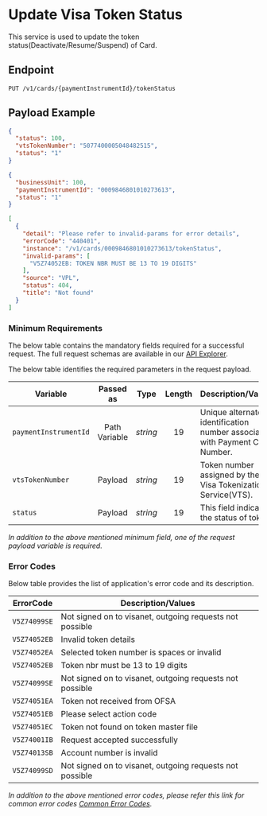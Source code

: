# Update Visa Token Status

This service is used to update the token status(Deactivate/Resume/Suspend) of Card.

## Endpoint

`PUT /v1/cards/{paymentInstrumentId}/tokenStatus`

## Payload Example

<!--
type: tab
titles: Request, Response, Error
-->

```json
{
  "status": 100,
  "vtsTokenNumber": "5077400005048482515",
  "status": "1"
}
```

<!--
type: tab
--> 

```json
{
  "businessUnit": 100,
  "paymentInstrumentId": "0009846801010273613",
  "status": "1"
}
```

<!--
type: tab
--> 

```json
[
  {
    "detail": "Please refer to invalid-params for error details",
    "errorCode": "440401",
    "instance": "/v1/cards/0009846801010273613/tokenStatus",
    "invalid-params": [
      "V5Z74052EB: TOKEN NBR MUST BE 13 TO 19 DIGITS"
    ],
    "source": "VPL",
    "status": 404,
    "title": "Not found"
  }
]
```
<!-- type: tab-end -->

### Minimum Requirements

The below table contains the mandatory fields required for a successful request. The full request schemas are available in our [API Explorer](../api/?type=put&path=/v1/cards/{paymentInstrumentId}/tokenStatus).

The below table identifies the required parameters in the request payload.

| Variable | Passed as | Type | Length | Description/Values |
| -------- | :-------: | :--: | :------------: | ------------------ |
| `paymentInstrumentId` | Path Variable | *string* | 19 | Unique alternate identification number associated with Payment Card Number. | 
| `vtsTokenNumber` | Payload | *string* | 19 | Token number assigned by the Visa Tokenization Service(VTS). | 
| `status` | Payload | *string* | 19 | This field indicate the status of token. | 

*In addition to the above mentioned minimum field, one of the request payload variable is required.*

### Error Codes 

Below table provides the list of application's error code and its description.

| ErrorCode |  Description/Values |
| --------  | ------------------ |
| `V5Z74099SE` | Not signed on to visanet, outgoing requests not possible |
| `V5Z74052EB` | Invalid token details |
| `V5Z74052EA` | Selected token number is spaces or invalid |
| `V5Z74052EB` | Token nbr must be 13 to 19 digits |
| `V5Z74099SE` | Not signed on to visanet, outgoing requests not possible |
| `V5Z74051EA` | Token not received from OFSA |                                   
| `V5Z74051EB` | Please select action code |
| `V5Z74051EC` | Token not found on token master file |
| `V5Z74001IB` | Request accepted successfully |
| `V5Z74013SB` | Account number is invalid |
| `V5Z74099SD` | Not signed on to visanet, outgoing requests not possible |


*In addition to the above mentioned error codes, please refer this link for common error codes [Common Error Codes](?path=docs/Common_Error_Code.md).*
